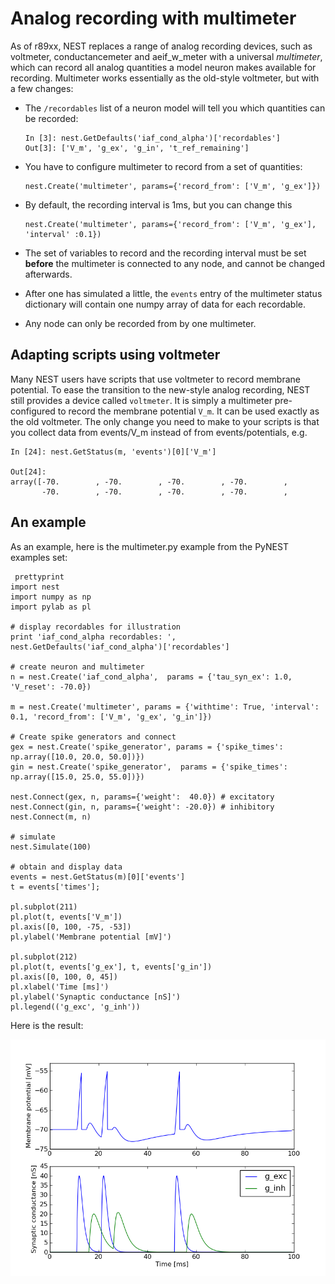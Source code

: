 Analog recording with multimeter
================================

As of r89xx, NEST replaces a range of analog recording devices, such as
voltmeter, conductancemeter and aeif\_w\_meter with a universal *multimeter*,
which can record all analog quantities a model neuron makes available for
recording.
Multimeter works essentially as the old-style voltmeter, but with a few changes:

-   The `/recordables` list of a neuron model will tell you which quantities
    can be recorded:

        In [3]: nest.GetDefaults('iaf_cond_alpha')['recordables']
        Out[3]: ['V_m', 'g_ex', 'g_in', 't_ref_remaining']


-   You have to configure multimeter to record from a set of quantities:

        nest.Create('multimeter', params={'record_from': ['V_m', 'g_ex']})


-   By default, the recording interval is 1ms, but you can change this

        nest.Create('multimeter', params={'record_from': ['V_m', 'g_ex'], 'interval' :0.1})

-   The set of variables to record and the recording interval must be set
    **before** the multimeter is connected to any node, and cannot be changed
    afterwards.

-   After one has simulated a little, the `events` entry of the multimeter
    status dictionary will contain one numpy array of data for each recordable.

-   Any node can only be recorded from by one multimeter.

Adapting scripts using voltmeter
--------------------------------

Many NEST users have scripts that use voltmeter to record membrane potential.
To ease the transition to the new-style analog recording, NEST still provides a
device called `voltmeter`. It is simply a multimeter pre-configured to record
the membrane potential `V_m`. It can be used exactly as the old voltmeter.
The only change you need to make to your scripts is that you collect data from
events/V\_m instead of from events/potentials, e.g.

    In [24]: nest.GetStatus(m, 'events')[0]['V_m']

    Out[24]:
    array([-70.        , -70.        , -70.        , -70.        ,
           -70.        , -70.        , -70.        , -70.        ,

An example
----------

As an example, here is the multimeter.py example from the PyNEST examples set:

     prettyprint
    import nest
    import numpy as np
    import pylab as pl

    # display recordables for illustration
    print 'iaf_cond_alpha recordables: ', nest.GetDefaults('iaf_cond_alpha')['recordables']

    # create neuron and multimeter
    n = nest.Create('iaf_cond_alpha',  params = {'tau_syn_ex': 1.0, 'V_reset': -70.0})

    m = nest.Create('multimeter', params = {'withtime': True, 'interval': 0.1, 'record_from': ['V_m', 'g_ex', 'g_in']})

    # Create spike generators and connect
    gex = nest.Create('spike_generator', params = {'spike_times': np.array([10.0, 20.0, 50.0])})
    gin = nest.Create('spike_generator',  params = {'spike_times': np.array([15.0, 25.0, 55.0])})

    nest.Connect(gex, n, params={'weight':  40.0}) # excitatory
    nest.Connect(gin, n, params={'weight': -20.0}) # inhibitory
    nest.Connect(m, n)

    # simulate
    nest.Simulate(100)

    # obtain and display data
    events = nest.GetStatus(m)[0]['events']
    t = events['times'];

    pl.subplot(211)
    pl.plot(t, events['V_m'])
    pl.axis([0, 100, -75, -53])
    pl.ylabel('Membrane potential [mV]')

    pl.subplot(212)
    pl.plot(t, events['g_ex'], t, events['g_in'])
    pl.axis([0, 100, 0, 45])
    pl.xlabel('Time [ms]')
    pl.ylabel('Synaptic conductance [nS]')
    pl.legend(('g_exc', 'g_inh'))

Here is the result:

![MultimeterExample](../../img/MultimeterExample.png)
